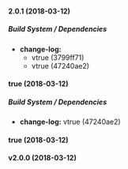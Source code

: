 #### 2.0.1 (2018-03-12)

##### Build System / Dependencies

* **change-log:**
  *  vtrue (3799ff71)
  *  vtrue (47240ae2)

#### true (2018-03-12)

##### Build System / Dependencies

* **change-log:**  vtrue (47240ae2)

#### true (2018-03-12)

#### v2.0.0 (2018-03-12)

